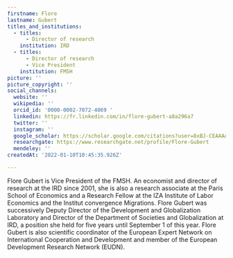 ```yaml
---
firstname: Flore
lastname: Gubert
titles_and_institutions:
  - titles:
      - Director of research
    institution: IRD
  - titles:
      - Director of research
      - Vice President
    institution: FMSH
picture: ''
picture_copyright: ''
social_channels:
  website: ''
  wikipedia: ''
  orcid_id: '0000-0002-7072-4069 '
  linkedin: https://fr.linkedin.com/in/flore-gubert-a8a296a7
  twitter: ''
  instagram: ''
  google_scholar: https://scholar.google.com/citations?user=8xBJ-CEAAAAJ&hl=fr
  researchgate: https://www.researchgate.net/profile/Flore-Gubert
  mendeley: ''
createdAt: '2022-01-10T10:45:35.926Z'

---
```


Flore Gubert is Vice President of the FMSH. An economist and director of research at the IRD since 2001, she is also a research associate at the Paris School of Economics and a Research Fellow at the IZA Institute of Labor Economics and the Institut convergence Migrations. Flore Gubert was successively Deputy Director of the Development and Globalization Laboratory and Director of the Department of Societies and Globalization at IRD, a position she held for five years until September 1 of this year. Flore Gubert is also scientific coordinator of the European Expert Network on International Cooperation and Development and member of the European Development Research Network (EUDN).
